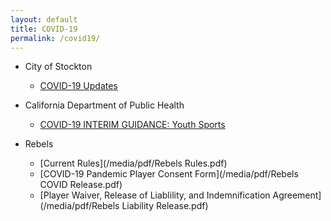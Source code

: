 ```yaml
---
layout: default
title: COVID-19
permalink: /covid19/
---
```


* City of Stockton
    * [COVID-19 Updates](http://www.stocktonca.gov/government/departments/manager/pubWebSite.html?fbclid=IwAR1IWwpmxXY2jCj4YAAa6FsequNNr3QIBH1OvyRmjAtMs2Vd5oTKFEPLGpU)


* California Department of Public Health
    * [COVID-19 INTERIM GUIDANCE: Youth Sports  ](https://files.covid19.ca.gov/pdf/guidance-youth-sports--en.pdf)


* Rebels
    * [Current Rules](/media/pdf/Rebels Rules.pdf)
    * [COVID-19 Pandemic Player Consent Form](/media/pdf/Rebels COVID Release.pdf)
    * [Player Waiver, Release of Liablility, and Indemnification Agreement](/media/pdf/Rebels Liability Release.pdf)
